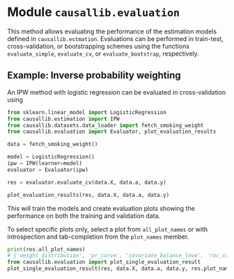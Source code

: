 # Module `causallib.evaluation`

This method allows evaluating the performance of the estimation models defined
in `causallib.estmation`.
Evaluations can be performed in train-test, cross-validation, or bootstrapping
schemes using the functions `evaluate_simple`, `evaluate_cv`, or
`evaluate_bootstrap`, respectively.

## Example: Inverse probability weighting

An IPW method with logistic regression can be evaluated
in cross-validation using

```Python
from sklearn.linear_model import LogisticRegression
from causallib.estimation import IPW
from causallib.datasets.data_loader import fetch_smoking_weight
from causallib.evaluation import Evaluator, plot_evaluation_results

data = fetch_smoking_weight()

model = LogisticRegression()
ipw = IPW(learner=model)
evaluator = Evaluator(ipw)

res = evaluator.evaluate_cv(data.X, data.a, data.y)

plot_evaluation_results(res, data.X, data.a, data.y)
```

This will train the models and create evaluation plots
showing the performance on both the training and validation data.

To select specific plots only, select a plot from `all_plot_names` or with
introspection and tab-completion from the `plot_names` member.

```python
print(res.all_plot_names)
# {'weight_distribution', 'pr_curve', 'covariate_balance_love', 'roc_curve', 'calibration', 'covariate_balance_slope'}
from causallib.evaluation import plot_single_evaluation_result
plot_single_evaluation_result(res, data.X, data.a, data.y, res.plot_names.covariate_balance_love, "valid")
```
